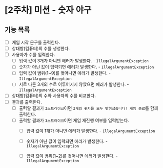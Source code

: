 # [2주차] 미션 - 숫자 야구
## 기능 목록
- [ ] 게임 시작 문구를 출력한다.
- [ ] 상대방(컴퓨터)의 수를 생성한다.
- [ ] 사용자가 수를 입력한다.
    - [ ] 입력 값이 3개가 아니면 에러가 발생한다. - `IllegalArgumentException`
    - [ ] 숫자가 아닌 값이 입력되면 에러가 발생한다. - `IllegalArgumentException`
    - [ ] 입력 값이 범위(1~9)를 벗어나면 에러가 발생한다. - `IllegalArgumentException`
    - [ ] 서로 다른 3개의 수로 이루어지지 않았으면 에러가 발생한다. - `IllegalArgumentException`
- [ ] 상대방(컴퓨터)의 수와 사용자의 수를 비교한다.
- [ ] 결과를 출력한다.
  - [ ] 출력할 결과가 `3스트라이크`이면 `3개의 숫자를 모두 맞히셨습니다! 게임 종료`를 함께 출력한다.
  - [ ] 출력할 결과가 `3스트라이크`이면 게임 재진행 여부를 입력받는다.
    - [ ] 입력 값이 1개가 아니면 에러가 발생한다. - `IllegalArgumentException`
    - [ ] 숫자가 아닌 값이 입력되면 에러가 발생한다. - `IllegalArgumentException`
    - [ ] 입력 값이 범위(1~2)를 벗어나면 에러가 발생한다. - `IllegalArgumentException`
  